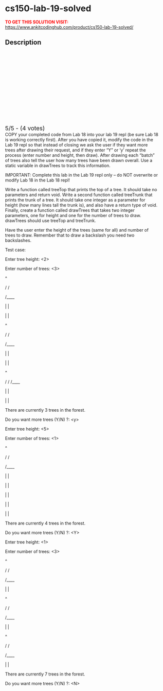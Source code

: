 # cs150-lab-19-solved



**<span style='color:red'>TO GET THIS SOLUTION VISIT:</span>** https://www.ankitcodinghub.com/product/cs150-lab-19-solved/

<h2>Description</h2>



<div class="kk-star-ratings kksr-auto kksr-align-center kksr-valign-top" data-payload="{&quot;align&quot;:&quot;center&quot;,&quot;id&quot;:&quot;128006&quot;,&quot;slug&quot;:&quot;default&quot;,&quot;valign&quot;:&quot;top&quot;,&quot;ignore&quot;:&quot;&quot;,&quot;reference&quot;:&quot;auto&quot;,&quot;class&quot;:&quot;&quot;,&quot;count&quot;:&quot;4&quot;,&quot;legendonly&quot;:&quot;&quot;,&quot;readonly&quot;:&quot;&quot;,&quot;score&quot;:&quot;5&quot;,&quot;starsonly&quot;:&quot;&quot;,&quot;best&quot;:&quot;5&quot;,&quot;gap&quot;:&quot;4&quot;,&quot;greet&quot;:&quot;Rate this product&quot;,&quot;legend&quot;:&quot;5\/5 - (4 votes)&quot;,&quot;size&quot;:&quot;24&quot;,&quot;title&quot;:&quot;CS150  Lab 19 Solved&quot;,&quot;width&quot;:&quot;138&quot;,&quot;_legend&quot;:&quot;{score}\/{best} - ({count} {votes})&quot;,&quot;font_factor&quot;:&quot;1.25&quot;}">
            
<div class="kksr-stars">
    
<div class="kksr-stars-inactive">
            <div class="kksr-star" data-star="1" style="padding-right: 4px">
            

<div class="kksr-icon" style="width: 24px; height: 24px;"></div>
        </div>
            <div class="kksr-star" data-star="2" style="padding-right: 4px">
            

<div class="kksr-icon" style="width: 24px; height: 24px;"></div>
        </div>
            <div class="kksr-star" data-star="3" style="padding-right: 4px">
            

<div class="kksr-icon" style="width: 24px; height: 24px;"></div>
        </div>
            <div class="kksr-star" data-star="4" style="padding-right: 4px">
            

<div class="kksr-icon" style="width: 24px; height: 24px;"></div>
        </div>
            <div class="kksr-star" data-star="5" style="padding-right: 4px">
            

<div class="kksr-icon" style="width: 24px; height: 24px;"></div>
        </div>
    </div>
    
<div class="kksr-stars-active" style="width: 138px;">
            <div class="kksr-star" style="padding-right: 4px">
            

<div class="kksr-icon" style="width: 24px; height: 24px;"></div>
        </div>
            <div class="kksr-star" style="padding-right: 4px">
            

<div class="kksr-icon" style="width: 24px; height: 24px;"></div>
        </div>
            <div class="kksr-star" style="padding-right: 4px">
            

<div class="kksr-icon" style="width: 24px; height: 24px;"></div>
        </div>
            <div class="kksr-star" style="padding-right: 4px">
            

<div class="kksr-icon" style="width: 24px; height: 24px;"></div>
        </div>
            <div class="kksr-star" style="padding-right: 4px">
            

<div class="kksr-icon" style="width: 24px; height: 24px;"></div>
        </div>
    </div>
</div>
                

<div class="kksr-legend" style="font-size: 19.2px;">
            5/5 - (4 votes)    </div>
    </div>
COPY your completed code from Lab 18 into your lab 19 repl (be sure Lab 18 is working correctly first). After you have copied it, modify the code in the Lab 19 repl so that instead of closing we ask the user if they want more trees after drawing their request, and if they enter “Y” or ‘y’ repeat the process (enter number and height, then draw). After drawing each “batch” of trees also tell the user how many trees have been drawn overall. Use a static variable in drawTrees to track this information.

IMPORTANT: Complete this lab in the Lab 19 repl only – do NOT overwrite or modify Lab 18 in the Lab 18 repl!

Write a function called treeTop that prints the top of a tree. It should take no parameters and return void. Write a second function called treeTrunk that prints the trunk of a tree. It should take one integer as a parameter for height (how many lines tall the trunk is), and also have a return type of void. Finally, create a function called drawTrees that takes two integer parameters, one for height and one for the number of trees to draw. drawTrees should use treeTop and treeTrunk.

Have the user enter the height of the trees (same for all) and number of trees to draw. Remember that to draw a backslash you need two backslashes.

Test case:

Enter tree height: &lt;2&gt;

Enter number of trees: &lt;3&gt;

^

/ /

/____

| |

| |

^

/ /

/____

| |

| |

^

/ / /____

| |

| |

There are currently 3 trees in the forest.

Do you want more trees (Y/N) ?: &lt;y&gt;

Enter tree height: &lt;5&gt;

Enter number of trees: &lt;1&gt;

^

/ /

/____

| |

| |

| |

| |

| |

There are currently 4 trees in the forest.

Do you want more trees (Y/N) ?: &lt;Y&gt;

Enter tree height: &lt;1&gt;

Enter number of trees: &lt;3&gt;

^

/ /

/____

| |

^

/ /

/____

| |

^

/ /

/____

| |

There are currently 7 trees in the forest.

Do you want more trees (Y/N) ?: &lt;N&gt;
